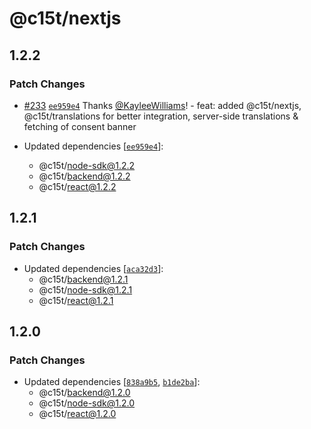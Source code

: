 # @c15t/nextjs

## 1.2.2

### Patch Changes

- [#233](https://github.com/c15t/c15t/pull/233) [`ee959e4`](https://github.com/c15t/c15t/commit/ee959e493d5f607126cd9bd181b6d8a864428bca) Thanks [@KayleeWilliams](https://github.com/KayleeWilliams)! - feat: added @c15t/nextjs, @c15t/translations for better integration, server-side translations & fetching of consent banner

- Updated dependencies [[`ee959e4`](https://github.com/c15t/c15t/commit/ee959e493d5f607126cd9bd181b6d8a864428bca)]:
  - @c15t/node-sdk@1.2.2
  - @c15t/backend@1.2.2
  - @c15t/react@1.2.2

## 1.2.1

### Patch Changes

- Updated dependencies [[`aca32d3`](https://github.com/c15t/c15t/commit/aca32d3f0f76d75ad618a8ba3386ce385ac612e4)]:
  - @c15t/backend@1.2.1
  - @c15t/node-sdk@1.2.1
  - @c15t/react@1.2.1

## 1.2.0

### Patch Changes

- Updated dependencies [[`838a9b5`](https://github.com/c15t/c15t/commit/838a9b52c31326899ec3c903e43bf7bc31a6490f), [`b1de2ba`](https://github.com/c15t/c15t/commit/b1de2baccd63295d49fb2868f63659f5ff48a9ce)]:
  - @c15t/backend@1.2.0
  - @c15t/node-sdk@1.2.0
  - @c15t/react@1.2.0
